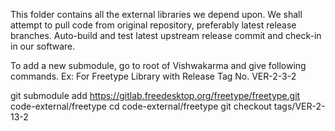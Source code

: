 This folder contains all the external libraries we depend upon.
We shall attempt to pull code from original repository, preferably latest release branches.
Auto-build and test latest upstream release commit and check-in in our software.

To add a new submodule, go to root of Vishwakarma and give following commands. 
Ex: For Freetype Library with Release Tag No. VER-2-3-2

git submodule add https://gitlab.freedesktop.org/freetype/freetype.git code-external/freetype
cd code-external/freetype
git checkout tags/VER-2-13-2
